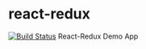 # react-redux
[![Build Status](https://travis-ci.org/f0rtyseven/react-redux.svg?branch=master)](https://travis-ci.org/f0rtyseven/react-redux)
React-Redux Demo App

